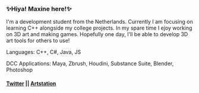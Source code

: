 ### ✨Hiya! Maxine here!✨

 I'm a development student from the Netherlands.
 Currently I am focusing on learning C++ alongside my college projects.
 In my spare time I ejoy working on 3D art and making games.
 Hopefully one day, I'll be able to develop 3D art tools for others to use!


 Languages: C++, C#, Java, JS
 
 DCC Applications: Maya, Zbrush, Houdini, Substance Suite, Blender, Photoshop

#### [Twitter](https://twitter.com/MaxineCodes) || [Artstation](https://www.artstation.com/maxine3d)
